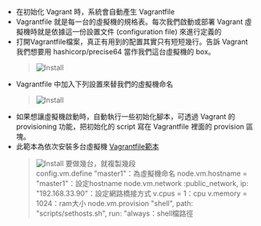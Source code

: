 *   在初始化 Vagrant 時，系統會自動產生 Vagrantfile 
*   Vagrantfile 就是每一台的虛擬機的規格表。每次我們啟動或部署 Vagrant 虛擬機時就是依據這一份設置文件 (configuration file) 來進行定義的
*   打開Vagrantfile檔案，真正有用到的配置其實只有短短幾行。告訴 Vagrant 我們想要用 hashicorp/precise64 當作我們這台虛擬機的 box。
    > ![Install](../../master/Vagrant/images/vf1.png)
*   Vagrantfile 中加入下列設置來替我們的虛擬機命名    
    > ![Install](../../master/Vagrant/images/vf2.png)
*   如果想讓虛擬機啟動時，自動執行一些初始化腳本，可透過 Vagrant 的 provisioning 功能，把初始化的 script 寫在 Vagrantfile 裡面的 provision 區塊。
*   此範本為依次安裝多台虛擬機 [Vagrantfile範本](https://github.com/yijinwu1/Installation-Manual/blob/master/Vagrant/Vagrantfile)    
    > ![Install](../../master/Vagrant/images/vf3.png)
    > 要做幾台，就複製幾段    
    > config.vm.define "master1"：為虛擬機命名
    > node.vm.hostname = "master1"：設定hostname
    > node.vm.network :public_network, ip: "192.168.33.90"：設定網路橋接方式
    > v.cpus = 1：cpu
    > v.memory = 1024：ram大小 
    > node.vm.provision "shell", path: "scripts/sethosts.sh", run: "always：shell檔路徑
